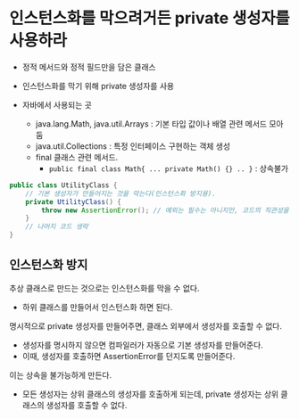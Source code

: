 # 인스턴스화를 막으려거든 private 생성자를 사용하라
 
 - 정적 메서드와 정적 필드만을 담은 클래스
 - 인스턴스화를 막기 위해 private 생성자를 사용


 - 자바에서 사용되는 곳
   - java.lang.Math, java.util.Arrays : 기본 타입 값이나 배열 관련 메서드 모아둠
   - java.util.Collections : 특정 인터페이스 구현하는 객체 생성
   - final 클래스 관련 메서드. 
     - `public final class Math{ ... private Math() {} .. }` : 상속불가
 
 ```java
 public class UtilityClass {
     // 기본 생성자가 만들어지는 것을 막는다(인스턴스화 방지용).
     private UtilityClass() {
         throw new AssertionError(); // 예외는 필수는 아니지만, 코드의 직관성을 위해 작성
     }
     // 나머지 코드 생략
 }
 ```
 ## 인스턴스화 방지

추상 클래스로 만드는 것으로는 인스턴스화를 막을 수 없다.
- 하위 클래스를 만들어서 인스턴스화 하면 된다.

명시적으로 private 생성자를 만들어주면, 클래스 외부에서 생성자를 호출할 수 없다.
 - 생성자를 명시하지 않으면 컴파일러가 자동으로 기본 생성자를 만들어준다.
 - 이때, 생성자를 호출하면 AssertionError를 던지도록 만들어준다.

이는 상속을 불가능하게 만든다.
   - 모든 생성자는 상위 클래스의 생성자를 호출하게 되는데, private 생성자는 상위 클래스의 생성자를 호출할 수 없다.
 